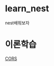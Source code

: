 # learn_nest
nest배워보자

# 이론학습

[CORS](https://github.com/SongSongPaPa/learn_nest/blob/main/learn_nest/theory/CORS.md)